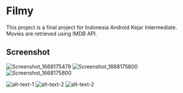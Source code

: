 # Filmy
This project is a final project for Indonesia Android Kejar Intermediate. Movies are retrieved using IMDB API.

## Screenshot
![Screenshot_1668175479](https://user-images.githubusercontent.com/29228978/201361284-f7b58aa7-c902-4868-b28a-4aed21e5a2d6.png)
![Screenshot_1668175800](https://user-images.githubusercontent.com/29228978/201362004-2036e10d-460b-4c4a-8030-99ea01f8ecf1.png)
![Screenshot_1668175800](https://user-images.githubusercontent.com/29228978/201361298-ff5dfba1-aaee-4900-8d81-e5dcb5199236.png)

![alt-text-1](https://user-images.githubusercontent.com/29228978/201362019-3f642f9b-7f76-4393-9468-bf9c14f431d0.png "") ![alt-text-2](https://user-images.githubusercontent.com/29228978/201361331-881a303f-3924-49e2-974d-0203d6d05611.png "") ![alt-text-2](https://user-images.githubusercontent.com/29228978/201362024-94b70f6e-a80b-4c64-b413-ff37343c31ae.png "")